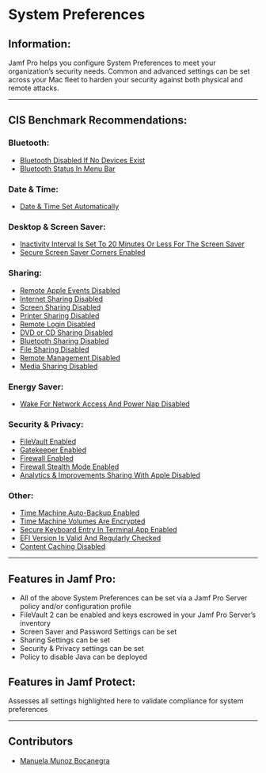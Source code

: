 # System Preferences

## Information:
Jamf Pro helps you configure System Preferences to meet your organization’s security needs.
Common and advanced settings can be set across your Mac fleet to harden your security against
both physical and remote attacks.

----
## CIS Benchmark Recommendations:

### Bluetooth:
* [Bluetooth Disabled If No Devices Exist](https://github.com/apfelwerk/JamfProtectInsights/blob/main/PreferencesType/CIS_2.1.1_Bluetooth%20Disabled%20If%20No%20Devices%20Exist/FirstInfo_2.1.1.md)
* [Bluetooth Status In Menu Bar](https://github.com/apfelwerk/JamfProtectInsights/blob/main/PreferencesType/CIS_2.1.2_Bluetooth%20Status%20In%20Menu%20Bar/FirstInfo_2.1.2.md)


### Date & Time:
* [Date & Time Set Automatically](https://github.com/apfelwerk/JamfProtectInsights/blob/main/PreferencesType/CIS_2.2.1_Date%20%26%20Time%20Set%20Automatically/FirstInfo_2.2.1.md)


### Desktop & Screen Saver:
* [Inactivity Interval Is Set To 20 Minutes Or Less For The Screen Saver](https://github.com/apfelwerk/JamfProtectInsights/blob/main/PreferencesType/CIS_2.3.1_Inactivity%20Interval%20Is%20Set%20To%2020%20Minutes%20Or%20Less%20For%20The%20Screen%20Saver/FirstInfo_2.3.1.md)
* [Secure Screen Saver Corners Enabled](https://github.com/apfelwerk/JamfProtectInsights/blob/main/PreferencesType/CIS_2.3.2_Secure%20Screen%20Saver%20Corners%20Enabled/FirstInfo_2.3.2.md)


### Sharing:
* [Remote Apple Events Disabled](https://github.com/apfelwerk/JamfProtectInsights/blob/main/PreferencesType/CIS_2.4.1_Remote%20Apple%20Events%20Disabled/FirstInfo_2.4.1.md)
* [Internet Sharing Disabled](https://github.com/apfelwerk/JamfProtectInsights/blob/main/PreferencesType/CIS_2.4.2_Internet%20Sharing%20Disabled/FirstInfo_2.4.2.md)
* [Screen Sharing Disabled](https://github.com/apfelwerk/JamfProtectInsights/blob/main/PreferencesType/CIS_2.4.3_Screen%20Sharing%20Disabled/FirstInfo_2.4.3.md)
* [Printer Sharing Disabled](https://github.com/apfelwerk/JamfProtectInsights/blob/main/PreferencesType/CIS_2.4.4_Printer%20Sharing%20Disabled/FirstInfo_2.4.4.md)
* [Remote Login Disabled](https://github.com/apfelwerk/JamfProtectInsights/blob/main/PreferencesType/CIS_2.4.5_Remote%20Login%20Disabled/FirstInfo_2.4.5.md)
* [DVD or CD Sharing Disabled](https://github.com/apfelwerk/JamfProtectInsights/blob/main/PreferencesType/CIS_2.4.6_DVD%20or%20CD%20Sharing%20Disabled/FirstInfo_2.4.6.md)
* [Bluetooth Sharing Disabled](https://github.com/apfelwerk/JamfProtectInsights/blob/main/PreferencesType/CIS_2.4.7_Bluetooth%20Sharing%20Disabled/FirstInfo_2.4.7.md)
* [File Sharing Disabled](https://github.com/apfelwerk/JamfProtectInsights/blob/main/PreferencesType/CIS_2.4.8_File%20Sharing%20Disabled/FirstInfo_2.4.8.md)
* [Remote Management Disabled](https://github.com/apfelwerk/JamfProtectInsights/blob/main/PreferencesType/CIS_2.4.9_Remote%20Management%20Disabled/FirstInfo_2.4.9.md)
* [Media Sharing Disabled](https://github.com/apfelwerk/JamfProtectInsights/blob/main/PreferencesType/CIS_2.4.12_Media%20Sharing%20Disabled/FirstInfo_2.4.12.md)


### Energy Saver:
* [Wake For Network Access And Power Nap Disabled](https://github.com/apfelwerk/JamfProtectInsights/blob/main/PreferencesType/CIS_2.8_Wake%20For%20Network%20Access%20And%20Power%20Nap%20Disabled/FirstInfo_2.8.md)


### Security & Privacy:
* [FileVault Enabled](https://github.com/apfelwerk/JamfProtectInsights/blob/main/PreferencesType/CIS_2.5.1.1_FileVault%20Enabled/FirstInfo_2.5.1.1.md)
* [Gatekeeper Enabled](https://github.com/apfelwerk/JamfProtectInsights/blob/main/PreferencesType/CIS_2.5.2.1_Gatekeeper%20Enabled/FirstInfo_2.5.2.1.md)
* [Firewall Enabled](https://github.com/apfelwerk/JamfProtectInsights/blob/main/PreferencesType/CIS_2.5.2.2_Firewall%20Enabled/FirstInfo_2.5.2.2.md)
* [Firewall Stealth Mode Enabled](https://github.com/apfelwerk/JamfProtectInsights/blob/main/PreferencesType/CIS_2.5.2.3_Firewall%20Stealth%20Mode%20Enabled/FirstInfo_2.5.2.3.md)
* [Analytics & Improvements Sharing With Apple Disabled](https://github.com/apfelwerk/JamfProtectInsights/blob/main/PreferencesType/CIS_2.5.5_Analytics%20%26%20Improvements%20Sharing%20With%20Apple%20Disabled/FirstInfo_2.5.2.5.md)


### Other:
* [Time Machine Auto-Backup Enabled](https://github.com/apfelwerk/JamfProtectInsights/blob/main/PreferencesType/CIS_2.7.1_Time%20Machine%20Auto-Backup%20Enabled/FirstInfo_2.7.1.md)
* [Time Machine Volumes Are Encrypted](https://github.com/apfelwerk/JamfProtectInsights/blob/main/PreferencesType/CIS_2.7.2_Time%20Machine%20Volumes%20Are%20Encrypted/FirstInfo_2.7.2.md)
* [Secure Keyboard Entry In Terminal.App Enabled](https://github.com/apfelwerk/JamfProtectInsights/blob/main/PreferencesType/CIS_2.10_Secure%20Keyboard%20Entry%20In%20Terminal.App%20Enabled/FirstInfo_2.10.md)
* [EFI Version Is Valid And Regularly Checked](https://github.com/apfelwerk/JamfProtectInsights/blob/main/PreferencesType/CIS_2.11_EFI%20Version%20Is%20Valid%20And%20Regularly%20Checked/FirstInfo_2.11.md)
* [Content Caching Disabled](https://github.com/apfelwerk/JamfProtectInsights/blob/main/PreferencesType/CIS_2.4.10_Content%20Caching%20Disabled/FirstInfo_2.4.10.md)

-----
## Features in Jamf Pro:

- All of the above System Preferences can be set via a Jamf Pro Server policy and/or configuration profile
- FileVault 2 can be enabled and keys escrowed in your Jamf Pro Server’s inventory
- Screen Saver and Password Settings can be set
- Sharing Settings can be set
- Security & Privacy settings can be set
- Policy to disable Java can be deployed

## Features in Jamf Protect:
Assesses all settings highlighted here to validate compliance for system preferences

----
## Contributors
* [Manuela Munoz Bocanegra](https://github.com/manuelamunoz)